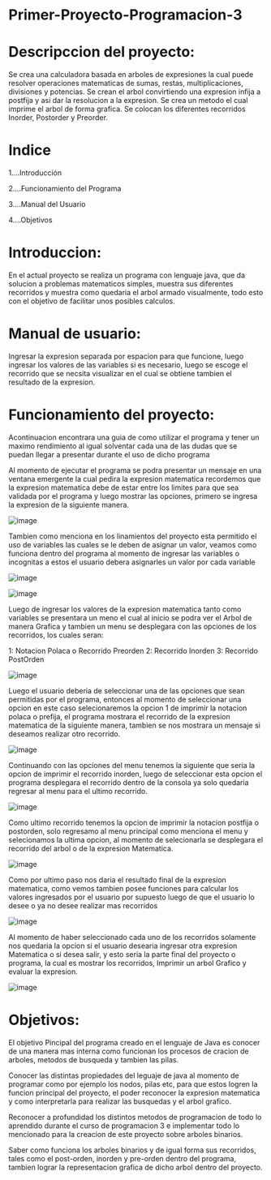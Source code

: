 # Primer-Proyecto-Programacion-3

# Descripccion del proyecto:

Se crea una calculadora basada en arboles de expresiones la cual puede resolver operaciones matematicas de sumas, restas, multiplicaciones, divisiones y potencias.
Se crean el arbol convirtiendo una expresion infija a postfija y asi dar la resolucion a la expresion. Se crea un metodo el cual imprime el arbol de forma grafica. Se colocan los diferentes recorridos Inorder, Postorder y Preorder.

# Indice


1....Introducción

2....Funcionamiento del Programa

3....Manual del Usuario

4....Objetivos

# Introduccion:

En el actual proyecto se realiza un programa con lenguaje java, que da solucion a problemas matematicos simples, muestra sus diferentes recorridos y muestra como quedaria el arbol armado visualmente, todo esto con el objetivo de facilitar unos posibles calculos.


# Manual de usuario:

Ingresar la expresion separada por espacion para que funcione, luego ingresar los valores de las variables si es necesario, luego se escoge el recorrido que se necsita visualizar en el cual se obtiene tambien el resultado de la expresion.

# Funcionamiento del proyecto:

Acontinuacion encontrara una guia de como utilizar el programa y tener un maximo rendimiento al igual solventar cada una de las dudas que se puedan llegar a presentar durante el uso de dicho programa

Al momento de ejecutar el programa se podra presentar un mensaje en una ventana emergente la cual pedira la expresion matematica recordemos que la expresion matematica debe de estar entre los limites para que sea validada por el programa y luego mostrar las opciones, primero se ingresa la expresion de la siguiente manera.

![image](https://user-images.githubusercontent.com/91577396/226752855-c66f02a5-4bf3-4701-bb95-bb1d42d4b5ae.png)


Tambien como menciona en los linamientos del proyecto esta permitido el uso de variables las cuales se le deben de asignar un valor, veamos como funciona dentro del programa al momento de ingresar las variables o incognitas a estos el usuario debera asignarles un valor por cada variable 

![image](https://user-images.githubusercontent.com/91577396/226753890-e1f008dc-bb38-4d21-9cf6-eb70e353a77b.png)


![image](https://user-images.githubusercontent.com/91577396/226752988-9ddcefe5-c43e-4992-a402-37c7395a4904.png)

Luego de ingresar los valores de la expresion matematica tanto como variables se presentara un meno el cual al inicio se podra ver el Arbol de manera Grafica y tambien un menu se desplegara con las opciones de los recorridos, los cuales seran:

1: Notacion Polaca o Recorrido Preorden
2: Recorrido Inorden
3: Recorrido PostOrden

![image](https://user-images.githubusercontent.com/91577396/226753993-9e13b75d-4172-41ec-8b06-a534046552a1.png)

Luego el usuario deberia de seleccionar una de las opciones que sean permitidas por el programa, entonces al momento de seleccionar una opcion en este caso selecionaremos la opcion 1 de imprimir la notacion polaca o prefija, el programa mostrara el recorrido de la expresion matematica de la siguiente manera, tambien se nos mostrara un mensaje si deseamos realizar otro recorrido.

![image](https://user-images.githubusercontent.com/91577396/226754511-e64abcc3-eea2-4e52-bcfc-24af43b1d312.png)

Continuando con las opciones del menu tenemos la siguiente que seria la opcion de imprimir el recorrido inorden, luego de seleccionar esta opcion el programa desplegara el recorrido dentro de la consola ya solo quedaria regresar al menu para el ultimo recorrido.

![image](https://user-images.githubusercontent.com/91577396/226754743-61237115-6519-46d6-b3c8-8a8154249d6d.png)

Como ultimo recorrido tenemos la opcion de imprimir la notacion postfija o postorden, solo regresamo al menu principal como menciona el menu y selecionamos la ultima opcion, al momento de selecionarla se desplegara el recorrido del arbol o de la expresion Matematica.

![image](https://user-images.githubusercontent.com/91577396/226755366-b6867928-6b7f-45db-a1a5-49bac0af1ad6.png)

Como por ultimo paso nos daria el resultado final de la expresion matematica, como vemos tambien posee funciones para calcular los valores ingresados por el usuario por supuesto luego de que el usuario lo desee o ya no desee realizar mas recorridos

![image](https://user-images.githubusercontent.com/91577396/226755639-242f79b7-4d8c-4f2e-a7de-b4c74ad5994c.png)

Al momento de haber seleccionado cada uno de los recorridos solamente nos quedaria la opcion si el usuario desearia ingresar otra expresion Matematica o si desea salir, y esto seria la parte final del proyecto o programa, la cual es mostrar los recorridos, Imprimir un arbol Grafico y evaluar la expresion.

![image](https://user-images.githubusercontent.com/91577396/226755884-2e269ab3-09aa-4f5e-9aab-07a2b7742bd9.png)


# Objetivos:


El objetivo Pincipal del programa creado en el lenguaje de Java es conocer de una manera mas interna como funcionan los procesos de cracion de arboles, metodos de busqueda y tambien las pilas.

Conocer las distintas propiedades del leguaje de java al momento de programar como por ejemplo los nodos, pilas etc, para que estos logren la funcion principal del proyecto, el poder reconocer la expresion matematica y como interpretarla para realizar las busquedas y el arbol grafico.

Reconocer a profundidad los distintos metodos de programacion de todo lo aprendido durante el curso de programacion 3 e implementar todo lo mencionado para la creacion de este proyecto sobre arboles binarios.

Saber como funciona los arboles binarios y de igual forma sus recorridos, tales como el post-orden, inorden y pre-orden dentro del programa, tambien lograr la representacion grafica de dicho arbol dentro del proyecto.
